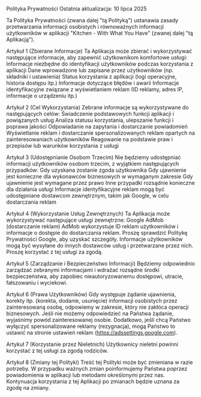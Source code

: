 Polityka Prywatności
Ostatnia aktualizacja: 10 lipca 2025

Ta Polityka Prywatności (zwana dalej "tą Polityką") ustanawia zasady przetwarzania informacji osobistych i równoważnych informacji użytkowników w aplikacji "Kitchen - With What You Have" (zwanej dalej "tą Aplikacją").

Artykuł 1 (Zbierane Informacje)
Ta Aplikacja może zbierać i wykorzystywać następujące informacje, aby zapewnić użytkownikom komfortowe usługi:
Informacje niezbędne do identyfikacji użytkowników podczas korzystania z aplikacji
Dane wprowadzone lub zapisane przez użytkowników (np. składniki i ustawienia)
Status korzystania z aplikacji (logi operacyjne, historia dostępu itp.)
Informacje dotyczące błędów i awarii
Informacje identyfikacyjne związane z wyświetlaniem reklam (ID reklamy, adres IP, informacje o urządzeniu itp.)

Artykuł 2 (Cel Wykorzystania)
Zebrane informacje są wykorzystywane do następujących celów:
Świadczenie podstawowych funkcji aplikacji i powiązanych usług
Analiza statusu korzystania, ulepszanie funkcji i poprawa jakości
Odpowiadanie na zapytania i dostarczanie powiadomień
Wyświetlanie reklam i dostarczanie spersonalizowanych reklam opartych na zainteresowaniach użytkowników
Reagowanie na podstawie praw i przepisów lub warunków korzystania z usługi

Artykuł 3 (Udostępnianie Osobom Trzecim)
Nie będziemy udostępniać informacji użytkowników osobom trzecim, z wyjątkiem następujących przypadków:
Gdy uzyskana zostanie zgoda użytkownika
Gdy ujawnienie jest konieczne dla wykonawców biznesowych w wymaganym zakresie
Gdy ujawnienie jest wymagane przez prawo
Inne przypadki rozsądnie konieczne dla działania usługi
Informacje identyfikacyjne reklam mogą być udostępniane dostawcom zewnętrznym, takim jak Google, w celu dostarczania reklam

Artykuł 4 (Wykorzystanie Usług Zewnętrznych)
Ta Aplikacja może wykorzystywać następujące usługi zewnętrzne:
Google AdMob (dostarczanie reklam)
AdMob wykorzystuje ID reklam użytkowników i informacje o dostępie do dostarczania reklam.
Proszę sprawdzić Politykę Prywatności Google, aby uzyskać szczegóły.
Informacje użytkowników mogą być wysyłane do innych dostawców usług i przetwarzane przez nich. Proszę korzystać z tej usługi za zgodą.

Artykuł 5 (Zarządzanie i Bezpieczeństwo Informacji)
Będziemy odpowiednio zarządzać zebranymi informacjami i wdrażać rozsądne środki bezpieczeństwa, aby zapobiec nieautoryzowanemu dostępowi, utracie, fałszowaniu i wyciekowi.

Artykuł 6 (Prawa Użytkowników)
Gdy występuje żądanie ujawnienia, korekty itp. (korekta, dodanie, usunięcie) informacji osobistych przez zainteresowaną osobę, odpowiemy w zakresie, który nie zakłóca operacji biznesowych.
Jeśli nie możemy odpowiedzieć na Państwa żądanie, wyjaśnimy powód zainteresowanej osobie.
Dodatkowo, jeśli chcą Państwo wyłączyć spersonalizowane reklamy (rezygnacja), mogą Państwo to ustawić na stronie ustawień reklam (https://adssettings.google.com).

Artykuł 7 (Korzystanie przez Nieletnich)
Użytkownicy nieletni powinni korzystać z tej usługi za zgodą rodziców.

Artykuł 8 (Zmiany tej Polityki)
Treść tej Polityki może być zmieniana w razie potrzeby. W przypadku ważnych zmian poinformujemy Państwa poprzez powiadomienia w aplikacji lub metodami określonymi przez nas.
Kontynuacja korzystania z tej Aplikacji po zmianach będzie uznana za zgodę na zmiany. 